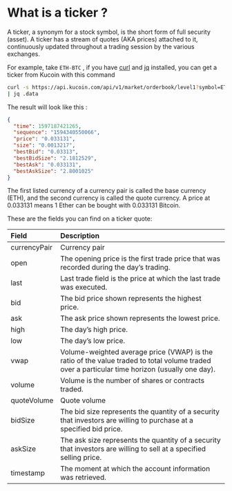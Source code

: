# What is a ticker ?
A ticker, a synonym for a stock symbol, is the short form of full security \(asset\). A ticker has a stream of quotes \(AKA prices\) attached to it, continuously updated throughout a trading session by the various exchanges.

For example, take `ETH-BTC` , if you have [curl](https://curl.haxx.se/) and [jq](https://stedolan.github.io/jq/) installed, you can get a ticker from Kucoin with this command
```bash
curl -s https://api.kucoin.com/api/v1/market/orderbook/level1?symbol=ETH-BTC \
| jq .data
```

The result will look like this :
```json
{
  "time": 1597187421265,
  "sequence": "1594340550066",
  "price": "0.033131",
  "size": "0.0013217",
  "bestBid": "0.03313",
  "bestBidSize": "2.1812529",
  "bestAsk": "0.033131",
  "bestAskSize": "2.8001025"
}
```

The first listed currency of a currency pair is called the base currency \(ETH\), and the second currency is called the quote currency. A price at 0.033131 means 1 Ether can be bought with 0.033131 Bitcoin.

These are the fields you can find on a ticker quote:

| Field | Description |
| :--- | :--- |
| currencyPair | Currency pair |
| open | The opening price is the first trade price that was recorded during the day’s trading. |
| last | Last trade field is the price at which the last trade was executed. |
| bid | The bid price shown represents the highest price. |
| ask | The ask price shown represents the lowest price. |
| high | The day’s high price. |
| low | The day’s low price. |
| vwap | Volume-weighted average price \(VWAP\) is the ratio of the value traded to total volume traded over a particular time horizon \(usually one day\). |
| volume | Volume is the number of shares or contracts traded. |
| quoteVolume | Quote volume |
| bidSize | The bid size represents the quantity of a security that investors are willing to purchase at a specified bid price. |
| askSize | The ask size represents the quantity of a security that investors are willing to sell at a specified selling price. |
| timestamp | The moment at which the account information was retrieved. |